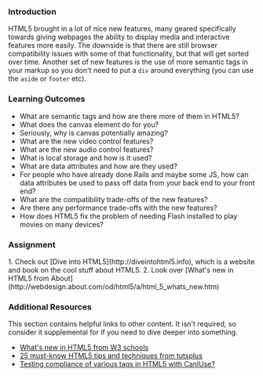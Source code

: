 ### Introduction

HTML5 brought in a lot of nice new features, many geared specifically towards giving webpages the ability to display media and interactive features more easily.  The downside is that there are still browser compatibility issues with some of that functionality, but that will get sorted over time.  Another set of new features is the use of more semantic tags in your markup so you don't need to put a `div` around everything (you can use the `aside` or `footer` etc).

### Learning Outcomes

* What are semantic tags and how are there more of them in HTML5?
* What does the canvas element do for you?
* Seriously, why is canvas potentially amazing?
* What are the new video control features?
* What are the new audio control features?
* What is local storage and how is it used?
* What are data attributes and how are they used?
* For people who have already done Rails and maybe some JS, how can data attributes be used to pass off data from your back end to your front end?
* What are the compatibility trade-offs of the new features?
* Are there any performance trade-offs with the new features?
* How does HTML5 fix the problem of needing Flash installed to play movies on many devices?

### Assignment

<div class="lesson-content__panel" markdown="1">
1. Check out [Dive into HTML5](http://diveintohtml5.info), which is a website and book on the cool stuff about HTML5.
2. Look over [What's new in HTML5 from About](http://webdesign.about.com/od/html5/a/html_5_whats_new.htm)
</div>

### Additional Resources
This section contains helpful links to other content. It isn't required, so consider it supplemental for if you need to dive deeper into something.

* [What's new in HTML5 from W3 schools](http://www.w3schools.com/html/html5_new_elements.asp)
* [25 must-know HTML5 tips and techniques from tutsplus](http://net.tutsplus.com/tutorials/html-css-techniques/25-html5-features-tips-and-techniques-you-must-know/)
* [Testing compliance of various tags in HTML5 with CanIUse?](http://caniuse.com)
